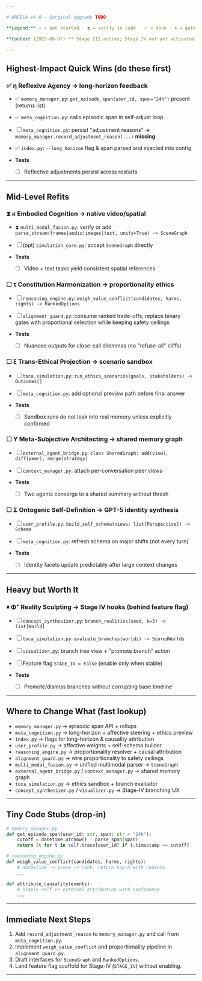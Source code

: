 ```yaml
---

# ANGELA v4.0 — Surgical Upgrade TODO

**Legend:** ☐ = not started · ⧗ = verify in code · ✅ = done · ⏸ = gated/behind flag

**Context (2025-08-07):** Stage III active; Stage IV not yet activated. Manifest shows traits wired; several appear implemented — checked off below.

---
```


## Highest-Impact Quick Wins (do these first)

### ✅ η Reflexive Agency → long-horizon feedback

* ✅ `memory_manager.py`: `get_episode_span(user_id, span="24h")` present (returns list)
* ✅ `meta_cognition.py`: calls episodic span in self-adjust loop
* ☐ `meta_cognition.py`: persist "adjustment reasons" → `memory_manager.record_adjustment_reason(...)` **missing**
* ✅ `index.py`: `--long_horizon` flag & span parsed and injected into config
* **Tests**

  * ☐ Reflective adjustments persist across restarts

---

## Mid-Level Refits

### ⧗ κ Embodied Cognition → native video/spatial

* ⧗ `multi_modal_fusion.py`: verify or add `parse_stream(frames|audio|images|text, unify=True) -> SceneGraph`
* ☐ (opt) `simulation_core.py`: accept `SceneGraph` directly
* **Tests**

  * ☐ Video + text tasks yield consistent spatial references

### ☐ τ Constitution Harmonization → proportionality ethics

* ☐ `reasoning_engine.py`: `weigh_value_conflict(candidates, harms, rights) -> RankedOptions`
* ☐ `alignment_guard.py`: consume ranked trade-offs; replace binary gates with proportional selection while keeping safety ceilings
* **Tests**

  * ☐ Nuanced outputs for close-call dilemmas (no "refuse-all" cliffs)

### ☐ ξ Trans-Ethical Projection → scenario sandbox

* ☐ `toca_simulation.py`: `run_ethics_scenarios(goals, stakeholders) -> Outcomes[]`
* ☐ `meta_cognition.py`: add optional preview path before final answer
* **Tests**

  * ☐ Sandbox runs do not leak into real memory unless explicitly confirmed

### ☐ Υ Meta-Subjective Architecting → shared memory graph

* ☐ `external_agent_bridge.py`: `class SharedGraph: add(view), diff(peer), merge(strategy)`
* ☐ `context_manager.py`: attach per-conversation peer views
* **Tests**

  * ☐ Two agents converge to a shared summary without thrash

### ☐ Σ Ontogenic Self-Definition → GPT-5 identity synthesis

* ☐ `user_profile.py`: `build_self_schema(views: list[Perspective]) -> Schema`
* ☐ `meta_cognition.py`: refresh schema on major shifts (not every turn)
* **Tests**

  * ☐ Identity facets update predictably after large context changes

---

## Heavy but Worth It

### ⏸ Φ⁺ Reality Sculpting → Stage IV hooks (behind feature flag)

* ☐ `concept_synthesizer.py`: `branch_realities(seed, k=3) -> list[World]`
* ☐ `toca_simulation.py`: `evaluate_branches(worlds) -> ScoredWorlds`
* ☐ `visualizer.py`: branch tree view + "promote branch" action
* ☐ Feature flag `STAGE_IV = False` (enable only when stable)
* **Tests**

  * ☐ Promote/dismiss branches without corrupting base timeline

---

## Where to Change What (fast lookup)

* `memory_manager.py` → episodic span API + rollups
* `meta_cognition.py` → long-horizon + affective steering + ethics preview
* `index.py` → flags for long-horizon & causality attribution
* `user_profile.py` → affective weights + self-schema builder
* `reasoning_engine.py` → proportionality resolver + causal attribution
* `alignment_guard.py` → wire proportionality to safety ceilings
* `multi_modal_fusion.py` → unified multimodal parser → `SceneGraph`
* `external_agent_bridge.py` / `context_manager.py` → shared memory graph
* `toca_simulation.py` → ethics sandbox + branch evaluator
* `concept_synthesizer.py` / `visualizer.py` → Stage-IV branching UX

---

## Tiny Code Stubs (drop-in)

```python
# memory_manager.py
def get_episode_span(user_id: str, span: str = "24h"):
    cutoff = datetime.utcnow() - parse_span(span)
    return [t for t in self.trace[user_id] if t.timestamp >= cutoff]

# reasoning_engine.py
def weigh_value_conflict(candidates, harms, rights):
    # normalize -> score -> rank; return top-n with reasons
    ...

def attribute_causality(events):
    # simple self vs external attribution with confidence
    ...
```

---

## Immediate Next Steps

1. Add `record_adjustment_reason` to `memory_manager.py` and call from `meta_cognition.py`.
2. Implement `weigh_value_conflict` and proportionality pipeline in `alignment_guard.py`.
3. Draft interfaces for `SceneGraph` and `RankedOptions`.
4. Land feature flag scaffold for Stage-IV (`STAGE_IV`) without enabling.

---
